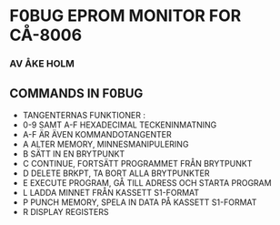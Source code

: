 # F0BUG EPROM MONITOR FOR CÅ-8006
### AV ÅKE HOLM


## COMMANDS IN F0BUG
* TANGENTERNAS FUNKTIONER : 
* 0-9 SAMT A-F HEXADECIMAL TECKENINMATNING 
* A-F ÄR ÄVEN KOMMANDOTANGENTER 
* A ALTER MEMORY, MINNESMANIPULERING 
* B SÄTT IN EN BRYTPUNKT 
* C CONTINUE, FORTSÄTT PROGRAMMET FRÅN BRYTPUNKT 
* D DELETE BRKPT, TA BORT ALLA BRYTPUNKTER 
* E EXECUTE PROGRAM, GÅ TILL ADRESS OCH STARTA PROGRAM 
* L LADDA MINNET FRÅN KASSETT S1-FORMAT 
* P PUNCH MEMORY, SPELA IN DATA PÅ KASSETT S1-FORMAT 
* R DISPLAY REGISTERS
